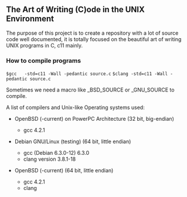 ## The Art of Writing (C)ode in the UNIX Environment

The purpose of this project is to create a repository with a lot of source
code well documented, it is totally focused on the beautiful art of writing 
UNIX programs in C, c11 mainly.

### How to compile programs

`$gcc   -std=c11 -Wall -pedantic source.c`
`$clang -std=c11 -Wall -pedantic source.c`

Sometimes we need a macro like _BSD_SOURCE or _GNU_SOURCE to compile.

A list of compilers and Unix-like Operating systems used:

* OpenBSD (-current) on PowerPC Architecture (32 bit, big-endian)
  * gcc 4.2.1

* Debian GNU/Linux (testing) (64 bit, little endian)
  * gcc (Debian 6.3.0-12) 6.3.0
  * clang version 3.8.1-18

* OpenBSD (-current) (64 bit, little endian)
  * gcc 4.2.1
  * clang
